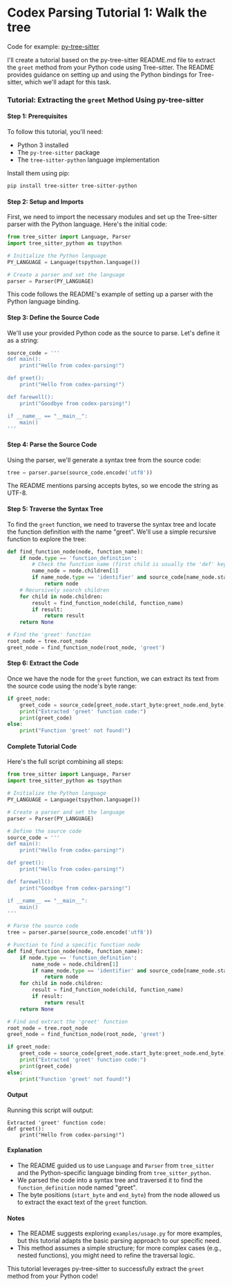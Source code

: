 # Codex Parsing Tutorial 1: Walk the tree

Code for example: [py-tree-sitter](https://github.com/tree-sitter/py-tree-sitter)

I'll create a tutorial based on the py-tree-sitter README.md file to extract the `greet` method from your Python code using Tree-sitter. The README provides guidance on setting up and using the Python bindings for Tree-sitter, which we'll adapt for this task.

### Tutorial: Extracting the `greet` Method Using py-tree-sitter

#### Step 1: Prerequisites
To follow this tutorial, you'll need:
- Python 3 installed
- The `py-tree-sitter` package
- The `tree-sitter-python` language implementation

Install them using pip:
```bash
pip install tree-sitter tree-sitter-python
```

#### Step 2: Setup and Imports
First, we need to import the necessary modules and set up the Tree-sitter parser with the Python language. Here's the initial code:

```python
from tree_sitter import Language, Parser
import tree_sitter_python as tspython

# Initialize the Python language
PY_LANGUAGE = Language(tspython.language())

# Create a parser and set the language
parser = Parser(PY_LANGUAGE)
```

This code follows the README's example of setting up a parser with the Python language binding.

#### Step 3: Define the Source Code
We'll use your provided Python code as the source to parse. Let's define it as a string:

```python
source_code = '''
def main():
    print("Hello from codex-parsing!")

def greet():
    print("Hello from codex-parsing!")

def farewell():
    print("Goodbye from codex-parsing!")

if __name__ == "__main__":
    main()
'''
```

#### Step 4: Parse the Source Code
Using the parser, we'll generate a syntax tree from the source code:

```python
tree = parser.parse(source_code.encode('utf8'))
```

The README mentions parsing accepts bytes, so we encode the string as UTF-8.

#### Step 5: Traverse the Syntax Tree
To find the `greet` function, we need to traverse the syntax tree and locate the function definition with the name "greet". We'll use a simple recursive function to explore the tree:

```python
def find_function_node(node, function_name):
    if node.type == 'function_definition':
        # Check the function name (first child is usually the 'def' keyword, second is the identifier)
        name_node = node.children[1]
        if name_node.type == 'identifier' and source_code[name_node.start_byte:name_node.end_byte] == function_name:
            return node
    # Recursively search children
    for child in node.children:
        result = find_function_node(child, function_name)
        if result:
            return result
    return None

# Find the 'greet' function
root_node = tree.root_node
greet_node = find_function_node(root_node, 'greet')
```

#### Step 6: Extract the Code
Once we have the node for the `greet` function, we can extract its text from the source code using the node's byte range:

```python
if greet_node:
    greet_code = source_code[greet_node.start_byte:greet_node.end_byte]
    print("Extracted 'greet' function code:")
    print(greet_code)
else:
    print("Function 'greet' not found!")
```

#### Complete Tutorial Code
Here's the full script combining all steps:

```python
from tree_sitter import Language, Parser
import tree_sitter_python as tspython

# Initialize the Python language
PY_LANGUAGE = Language(tspython.language())

# Create a parser and set the language
parser = Parser(PY_LANGUAGE)

# Define the source code
source_code = '''
def main():
    print("Hello from codex-parsing!")

def greet():
    print("Hello from codex-parsing!")

def farewell():
    print("Goodbye from codex-parsing!")

if __name__ == "__main__":
    main()
'''

# Parse the source code
tree = parser.parse(source_code.encode('utf8'))

# Function to find a specific function node
def find_function_node(node, function_name):
    if node.type == 'function_definition':
        name_node = node.children[1]
        if name_node.type == 'identifier' and source_code[name_node.start_byte:name_node.end_byte] == function_name:
            return node
    for child in node.children:
        result = find_function_node(child, function_name)
        if result:
            return result
    return None

# Find and extract the 'greet' function
root_node = tree.root_node
greet_node = find_function_node(root_node, 'greet')

if greet_node:
    greet_code = source_code[greet_node.start_byte:greet_node.end_byte]
    print("Extracted 'greet' function code:")
    print(greet_code)
else:
    print("Function 'greet' not found!")
```

#### Output
Running this script will output:
```
Extracted 'greet' function code:
def greet():
    print("Hello from codex-parsing!")
```

#### Explanation
- The README guided us to use `Language` and `Parser` from `tree_sitter` and the Python-specific language binding from `tree_sitter_python`.
- We parsed the code into a syntax tree and traversed it to find the `function_definition` node named "greet".
- The byte positions (`start_byte` and `end_byte`) from the node allowed us to extract the exact text of the `greet` function.

#### Notes
- The README suggests exploring `examples/usage.py` for more examples, but this tutorial adapts the basic parsing approach to our specific need.
- This method assumes a simple structure; for more complex cases (e.g., nested functions), you might need to refine the traversal logic.

This tutorial leverages py-tree-sitter to successfully extract the `greet` method from your Python code!